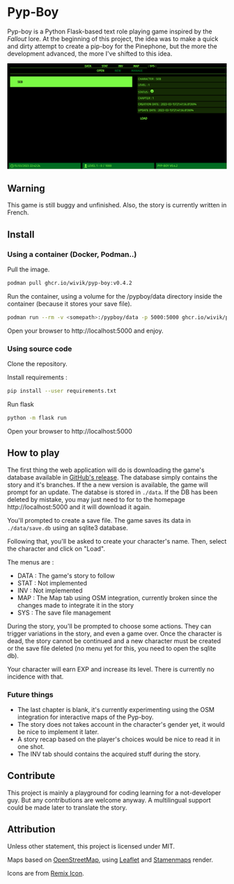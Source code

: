 # Pyp-Boy

Pyp-boy is a Python Flask-based text role playing game inspired by the *Fallout* lore. At the beginning of this project, the idea was to make a quick and dirty attempt to create a pip-boy for the Pinephone, but the more the development advanced, the more I've shifted to this idea.

![pypboy](screenshot.png)

## Warning

This game is still buggy and unfinished. Also, the story is currently written in French.

## Install

### Using a container (Docker, Podman..)

Pull the image.

```bash
podman pull ghcr.io/wivik/pyp-boy:v0.4.2
```

Run the container, using a volume for the /pypboy/data directory inside the container (because it stores your save file).

```bash
podman run --rm -v <somepath>:/pypboy/data -p 5000:5000 ghcr.io/wivik/pyp-boy:v0.4.2
```

Open your browser to http://localhost:5000 and enjoy.

### Using source code

Clone the repository.

Install requirements :

```bash
pip install --user requirements.txt
```

Run flask

```bash
python -m flask run
```

Open your browser to http://localhost:5000

## How to play

The first thing the web application will do is downloading the game's database available in [GitHub's release](https://github.com/Wivik/pyp-boy/releases).  The database simply contains the story and it's branches. If the a new version is available, the game will prompt for an update. The databse is stored in `./data`. If the DB has been deleted by mistake, you may just need to for to the homepage http://localhost:5000 and it will download it again.

You'll prompted to create a save file. The game saves its data in `./data/save.db` using an sqlite3 database.

Following that, you'll be asked to create your character's name. Then, select the character and click on "Load".

The menus are : 

- DATA : The game's story to follow
- STAT : Not implemented
- INV : Not implemented
- MAP : The Map tab using OSM integration, currently broken since the changes made to integrate it in the story
- SYS : The save file management

During the story, you'll be prompted to choose some actions. They can trigger variations in the story, and even a game over. Once the character is dead, the story cannot be continued and a new character must be created or the save file deleted (no menu yet for this, you need to open the sqlite db).

Your character will earn EXP and increase its level. There is currently no incidence with that.

### Future things

- The last chapter is blank, it's currently experimenting using the OSM integration for interactive maps of the Pyp-boy.
- The story does not takes account in the character's gender yet, it would be nice to implement it later.
- A story recap based on the player's choices would be nice to read it in one shot.
- The INV tab should contains the acquired stuff during the story.

## Contribute

This project is mainly a playground for coding learning for a not-developer guy. But any contributions are welcome anyway. A multilingual support could be made later to translate the story.

## Attribution

Unless other statement, this project is licensed under MIT.

Maps based on [OpenStreetMap](https://www.openstreetmap.org/), using [Leaflet](https://leafletjs.com) and [Stamenmaps](http://maps.stamen.com/#watercolor/12/37.7706/-122.3782) render.

Icons are from [Remix Icon](https://remixicon.com).
